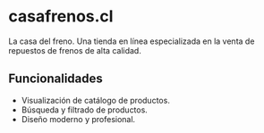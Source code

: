 # casafrenos.cl

La casa del freno. Una tienda en línea especializada en la venta de repuestos de frenos de alta calidad.

## Funcionalidades

- Visualización de catálogo de productos.
- Búsqueda y filtrado de productos.
- Diseño moderno y profesional.
